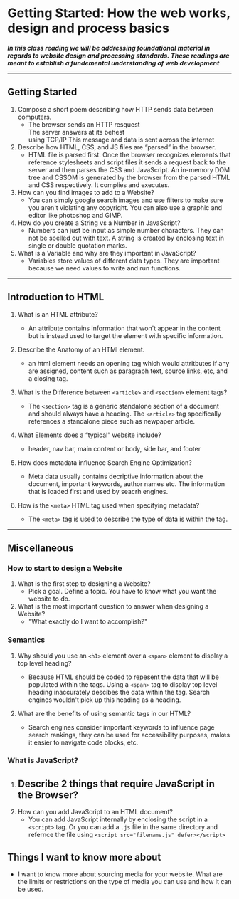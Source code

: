 # Getting Started: How the web works, design and process basics
__*In this class reading we will be addressing foundational material in regards to website design and processing standards. These readings are meant to establish a fundemental understanding of web development*__
_____
## Getting Started 
1. Compose a short poem describing how HTTP sends data between computers.  
    - The browser sends an HTTP resquest  
    The server answers at its behest  
    using TCP/IP 
    This message and data is sent across the internet 
2. Describe how HTML, CSS, and JS files are “parsed” in the browser.  
    - HTML file is parsed first. Once the browser recognizes elements that reference stylesheets and script files it sends a request back to the server and then parses the CSS and JavaScript. An in-memory DOM tree and CSSOM is generated by the browser from the parsed HTML and CSS respectively. It complies and executes. 
3. How can you find images to add to a Website?  
    - You can simply google search images and use filters to make sure you aren't violating any copyright. You can also use a graphic and editor like photoshop and GIMP.
4. How do you create a String vs a Number in JavaScript?  
    - Numbers can just be input as simple number characters. They can not be spelled out with text. A string is created by enclosing text in single or double quotation marks.
5. What is a Variable and why are they important in JavaScript?  
    - Variables store values of different data types. They are important because we need values to write and run functions.

-----
## Introduction to HTML


1. What is an HTML attribute?  
    - An attribute contains information that won't appear in the content but is instead used to target the element with specific information. 


2. Describe the Anatomy of an HTMl element.  
    - an html element needs an opening tag which would attritbutes if any are assigned, content such as paragraph text, source links, etc, and a closing tag.  

3. What is the Difference between ```<article>``` and ```<section>``` element tags?  
    - The ```<section>``` tag is a generic standalone section of a document and should always have a heading. The ```<article>``` tag specifically references a standalone piece such as newpaper article.

4. What Elements does a “typical” website include?
    - header, nav bar, main content or body, side bar, and footer

5. How does metadata influence Search Engine Optimization?
    - Meta data usually contains decriptive information about the document, important keywords, author names etc. The information that is loaded first and used by seacrh engines.

6. How is the ```<meta>``` HTML tag used when specifying metadata?
    - The ```<meta>``` tag is used to describe the type of data is within the tag.

-----
## Miscellaneous
### How to start to design a Website

1. What is the first step to designing a Website?  
    - Pick a goal. Define a topic. You have to know what you want the website to do.
2. What is the most important question to answer when designing a Website?  
    -  "What exactly do I want to accomplish?"

### Semantics

1. Why should you use an ```<h1>``` element over a ```<span>``` element to display a top level heading?  
    - Because HTML should be coded to repesent the data that will be populated within the tags. Using a ```<span>``` tag to display top level heading inaccurately descibes the data within the tag. Search engines wouldn't pick up this heading as a heading.

2. What are the benefits of using semantic tags in our HTML?  
    -  Search engines consider important keywords to influence page search rankings, they can be used for accessibility purposes, makes it easier to navigate code blocks, etc.

### What is JavaScript?

1. Describe 2 things that require JavaScript in the Browser?  
    - 
2. How can you add JavaScript to an HTML document?  
    - You can add JavaScript internally by enclosing the script in a ```<script>``` tag. Or you can add a ```.js``` file in the same directory and refernce the file using ```<script src="filename.js" defer></script>```













## Things I want to know more about
- I want to know more about sourcing media for your website. What are the limits or restrictions on the type of media you can use and how it can be used.
